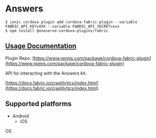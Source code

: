 # Answers

```text
$ ionic cordova plugin add cordova-fabric-plugin --variable FABRIC_API_KEY=XXX --variable FABRIC_API_SECRET=xxx
$ npm install @oneserve-cordova-plugins/fabric
```

## [Usage Documentation](https://oneserve.gitbook.io/oneserve-cordova-plugins/plugins/fabric/)

Plugin Repo: [https://www.npmjs.com/package/cordova-fabric-plugin](https://www.npmjs.com/package/cordova-fabric-plugin)

API for interacting with the Answers kit.

[https://docs.fabric.io/crashlytics/index.html](https://docs.fabric.io/crashlytics/index.html)

## Supported platforms

* Android
  * iOS

OS

